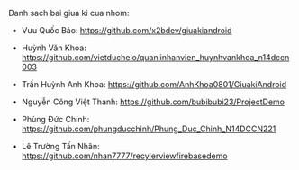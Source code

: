 Danh sach bai giua ki cua nhom:

- Vưu Quốc Bảo: https://github.com/x2bdev/giuakiandroid

- Huỳnh Văn Khoa: https://github.com/vietduchelo/quanlinhanvien_huynhvankhoa_n14dccn003

- Trần Huỳnh Anh Khoa: https://github.com/AnhKhoa0801/GiuakiAndroid

- Nguyễn Công Việt Thanh: https://github.com/bubibubi23/ProjectDemo

- Phùng Đức Chính: https://github.com/phungducchinh/Phung_Duc_Chinh_N14DCCN221

- Lê Trường Tấn Nhân: https://github.com/nhan7777/recylerviewfirebasedemo
